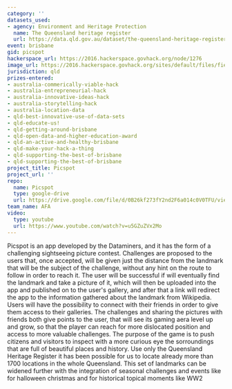 ```yaml
---
category: ''
datasets_used:
- agency: Environment and Heritage Protection
  name: The Queensland heritage register
  url: https://data.qld.gov.au/dataset/the-queensland-heritage-register
event: brisbane
gid: picspot
hackerspace_url: https://2016.hackerspace.govhack.org/node/1276
image_url: https://2016.hackerspace.govhack.org/sites/default/files/field/image/Screenshot%20%286%29.png
jurisdiction: qld
prizes-entered:
- australia-commerically-viable-hack
- australia-entrepreneurial-hack
- australia-innovative-ideas-hack
- australia-storytelling-hack
- australia-location-data
- qld-best-innovative-use-of-data-sets
- qld-educate-us!
- qld-getting-around-brisbane
- qld-open-data-and-higher-education-award
- qld-an-active-and-healthy-brisbane
- qld-make-your-hack-a-thing
- qld-supporting-the-best-of-brisbane
- qld-supporting-the-best-of-brisbane
project_title: Picspot
project_url: ''
repo:
  name: Picspot
  type: google-drive
  url: https://drive.google.com/file/d/0B26kf273fY2nd2F6a014c0V0TFU/view?usp=sharing
team_name: AFA
video:
  type: youtube
  url: https://www.youtube.com/watch?v=u5GZuZVx2Mo
---
```


Picspot is an app developed by the Dataminers, and it has the form of a challenging sightseeing picture contest. Challenges are proposed to the users that, once accepted, will be given just the distance from the landmark that will be the subject of the challenge, without any hint on the route to follow in order to reach it. The user will be successful if will eventually find the landmark and take a picture of it, which will then be uploaded into the app and published on to the user's gallery, and after that a link will redirect the app to the information gathered about the landmark from Wikipedia. Users will have the possibility to connect with their friends in order to give them access to their galleries. The challenges and sharing the pictures with friends both give points to the user, that will see its gaming aera level up and grow, so that the player can reach for more dislocated position and access to more valuable challenges. The purpose of the game is to push citizens and visitors to inspect with a more curious eye the sorroundings that are full of beautiful places and history. Use only the Queensland Heritage Register it has been possible for us to locate already more than 1700 locations in the whole Queensland. This set of landmarks can be widened further with the integration of seasonal challenges and events like for halloween christmas and for historical topical moments like WW2